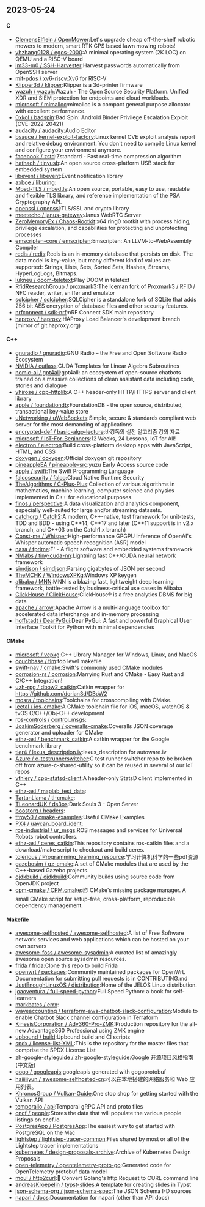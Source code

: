 ## 2023-05-24

#### C
* [ClemensElflein / OpenMower](https://github.com/ClemensElflein/OpenMower):Let's upgrade cheap off-the-shelf robotic mowers to modern, smart RTK GPS based lawn mowing robots!
* [yhzhang0128 / egos-2000](https://github.com/yhzhang0128/egos-2000):A minimal operating system (2K LOC) on QEMU and a RISC-V board
* [jm33-m0 / SSH-Harvester](https://github.com/jm33-m0/SSH-Harvester):Harvest passwords automatically from OpenSSH server
* [mit-pdos / xv6-riscv](https://github.com/mit-pdos/xv6-riscv):Xv6 for RISC-V
* [Klipper3d / klipper](https://github.com/Klipper3d/klipper):Klipper is a 3d-printer firmware
* [wazuh / wazuh](https://github.com/wazuh/wazuh):Wazuh - The Open Source Security Platform. Unified XDR and SIEM protection for endpoints and cloud workloads.
* [microsoft / mimalloc](https://github.com/microsoft/mimalloc):mimalloc is a compact general purpose allocator with excellent performance.
* [0xkol / badspin](https://github.com/0xkol/badspin):Bad Spin: Android Binder Privilege Escalation Exploit (CVE-2022-20421)
* [audacity / audacity](https://github.com/audacity/audacity):Audio Editor
* [bsauce / kernel-exploit-factory](https://github.com/bsauce/kernel-exploit-factory):Linux kernel CVE exploit analysis report and relative debug environment. You don't need to compile Linux kernel and configure your environment anymore.
* [facebook / zstd](https://github.com/facebook/zstd):Zstandard - Fast real-time compression algorithm
* [hathach / tinyusb](https://github.com/hathach/tinyusb):An open source cross-platform USB stack for embedded system
* [libevent / libevent](https://github.com/libevent/libevent):Event notification library
* [axboe / liburing](https://github.com/axboe/liburing):
* [Mbed-TLS / mbedtls](https://github.com/Mbed-TLS/mbedtls):An open source, portable, easy to use, readable and flexible TLS library, and reference implementation of the PSA Cryptography API.
* [openssl / openssl](https://github.com/openssl/openssl):TLS/SSL and crypto library
* [meetecho / janus-gateway](https://github.com/meetecho/janus-gateway):Janus WebRTC Server
* [ZeroMemoryEx / Chaos-Rootkit](https://github.com/ZeroMemoryEx/Chaos-Rootkit):x64 ring0 rootkit with process hiding, privilege escalation, and capabilities for protecting and unprotecting processes
* [emscripten-core / emscripten](https://github.com/emscripten-core/emscripten):Emscripten: An LLVM-to-WebAssembly Compiler
* [redis / redis](https://github.com/redis/redis):Redis is an in-memory database that persists on disk. The data model is key-value, but many different kind of values are supported: Strings, Lists, Sets, Sorted Sets, Hashes, Streams, HyperLogLogs, Bitmaps.
* [lukneu / doom-teletext](https://github.com/lukneu/doom-teletext):Play DOOM in teletext
* [RfidResearchGroup / proxmark3](https://github.com/RfidResearchGroup/proxmark3):The Iceman fork of Proxmark3 / RFID / NFC reader, writer, sniffer and emulator
* [sqlcipher / sqlcipher](https://github.com/sqlcipher/sqlcipher):SQLCipher is a standalone fork of SQLite that adds 256 bit AES encryption of database files and other security features.
* [nrfconnect / sdk-nrf](https://github.com/nrfconnect/sdk-nrf):nRF Connect SDK main repository
* [haproxy / haproxy](https://github.com/haproxy/haproxy):HAProxy Load Balancer's development branch (mirror of git.haproxy.org)

#### C++
* [gnuradio / gnuradio](https://github.com/gnuradio/gnuradio):GNU Radio – the Free and Open Software Radio Ecosystem
* [NVIDIA / cutlass](https://github.com/NVIDIA/cutlass):CUDA Templates for Linear Algebra Subroutines
* [nomic-ai / gpt4all](https://github.com/nomic-ai/gpt4all):gpt4all: an ecosystem of open-source chatbots trained on a massive collections of clean assistant data including code, stories and dialogue
* [yhirose / cpp-httplib](https://github.com/yhirose/cpp-httplib):A C++ header-only HTTP/HTTPS server and client library
* [apple / foundationdb](https://github.com/apple/foundationdb):FoundationDB - the open source, distributed, transactional key-value store
* [uNetworking / uWebSockets](https://github.com/uNetworking/uWebSockets):Simple, secure & standards compliant web server for the most demanding of applications
* [encrypted-def / basic-algo-lecture](https://github.com/encrypted-def/basic-algo-lecture):바킹독의 실전 알고리즘 강의 자료
* [microsoft / IoT-For-Beginners](https://github.com/microsoft/IoT-For-Beginners):12 Weeks, 24 Lessons, IoT for All!
* [electron / electron](https://github.com/electron/electron):Build cross-platform desktop apps with JavaScript, HTML, and CSS
* [doxygen / doxygen](https://github.com/doxygen/doxygen):Official doxygen git repository
* [pineappleEA / pineapple-src](https://github.com/pineappleEA/pineapple-src):yuzu Early Access source code
* [apple / swift](https://github.com/apple/swift):The Swift Programming Language
* [falcosecurity / falco](https://github.com/falcosecurity/falco):Cloud Native Runtime Security
* [TheAlgorithms / C-Plus-Plus](https://github.com/TheAlgorithms/C-Plus-Plus):Collection of various algorithms in mathematics, machine learning, computer science and physics implemented in C++ for educational purposes.
* [finos / perspective](https://github.com/finos/perspective):A data visualization and analytics component, especially well-suited for large and/or streaming datasets.
* [catchorg / Catch2](https://github.com/catchorg/Catch2):A modern, C++-native, test framework for unit-tests, TDD and BDD - using C++14, C++17 and later (C++11 support is in v2.x branch, and C++03 on the Catch1.x branch)
* [Const-me / Whisper](https://github.com/Const-me/Whisper):High-performance GPGPU inference of OpenAI's Whisper automatic speech recognition (ASR) model
* [nasa / fprime](https://github.com/nasa/fprime):F' - A flight software and embedded systems framework
* [NVlabs / tiny-cuda-nn](https://github.com/NVlabs/tiny-cuda-nn):Lightning fast C++/CUDA neural network framework
* [simdjson / simdjson](https://github.com/simdjson/simdjson):Parsing gigabytes of JSON per second
* [TheMCHK / WindowsXPKg](https://github.com/TheMCHK/WindowsXPKg):Windows XP keygen
* [alibaba / MNN](https://github.com/alibaba/MNN):MNN is a blazing fast, lightweight deep learning framework, battle-tested by business-critical use cases in Alibaba
* [ClickHouse / ClickHouse](https://github.com/ClickHouse/ClickHouse):ClickHouse® is a free analytics DBMS for big data
* [apache / arrow](https://github.com/apache/arrow):Apache Arrow is a multi-language toolbox for accelerated data interchange and in-memory processing
* [hoffstadt / DearPyGui](https://github.com/hoffstadt/DearPyGui):Dear PyGui: A fast and powerful Graphical User Interface Toolkit for Python with minimal dependencies

#### CMake
* [microsoft / vcpkg](https://github.com/microsoft/vcpkg):C++ Library Manager for Windows, Linux, and MacOS
* [couchbase / tlm](https://github.com/couchbase/tlm):top level makefile
* [swift-nav / cmake](https://github.com/swift-nav/cmake):Swift's commonly used CMake modules
* [corrosion-rs / corrosion](https://github.com/corrosion-rs/corrosion):Marrying Rust and CMake - Easy Rust and C/C++ Integration!
* [uzh-rpg / dbow2_catkin](https://github.com/uzh-rpg/dbow2_catkin):Catkin wrapper for https://github.com/dorian3d/DBoW2
* [mosra / toolchains](https://github.com/mosra/toolchains):Toolchains for crosscompiling with CMake.
* [leetal / ios-cmake](https://github.com/leetal/ios-cmake):A CMake toolchain file for iOS, macOS, watchOS & tvOS C/C++/Obj-C++ development
* [ros-controls / control_msgs](https://github.com/ros-controls/control_msgs):
* [JoakimSoderberg / coveralls-cmake](https://github.com/JoakimSoderberg/coveralls-cmake):Coveralls JSON coverage generator and uploader for CMake
* [ethz-asl / benchmark_catkin](https://github.com/ethz-asl/benchmark_catkin):A catkin wrapper for the Google benchmark library
* [tier4 / lexus_description.iv](https://github.com/tier4/lexus_description.iv):lexus_description for autoware.iv
* [Azure / c-testrunnerswitcher](https://github.com/Azure/c-testrunnerswitcher):C test runner switcher repo to be broken off from azure-c-shared-utility so it can be reused in several of our IoT repos
* [vthiery / cpp-statsd-client](https://github.com/vthiery/cpp-statsd-client):A header-only StatsD client implemented in C++
* [ethz-asl / maplab_test_data](https://github.com/ethz-asl/maplab_test_data):
* [TartanLlama / tl-cmake](https://github.com/TartanLlama/tl-cmake):
* [TLeonardUK / ds3os](https://github.com/TLeonardUK/ds3os):Dark Souls 3 - Open Server
* [boostorg / headers](https://github.com/boostorg/headers):
* [ttroy50 / cmake-examples](https://github.com/ttroy50/cmake-examples):Useful CMake Examples
* [PX4 / uavcan_board_ident](https://github.com/PX4/uavcan_board_ident):
* [ros-industrial / ur_msgs](https://github.com/ros-industrial/ur_msgs):ROS messages and services for Universal Robots robot controllers.
* [ethz-asl / ceres_catkin](https://github.com/ethz-asl/ceres_catkin):This repository contains ros-catkin files and a download/make script to checkout and build ceres.
* [tolerious / Programming_learning_resource](https://github.com/tolerious/Programming_learning_resource):学习计算机科学的一些pdf资源
* [gazebosim / gz-cmake](https://github.com/gazebosim/gz-cmake):A set of CMake modules that are used by the C++-based Gazebo projects.
* [ojdkbuild / ojdkbuild](https://github.com/ojdkbuild/ojdkbuild):Community builds using source code from OpenJDK project
* [cpm-cmake / CPM.cmake](https://github.com/cpm-cmake/CPM.cmake):📦
CMake's missing package manager. A small CMake script for setup-free, cross-platform, reproducible dependency management.

#### Makefile
* [awesome-selfhosted / awesome-selfhosted](https://github.com/awesome-selfhosted/awesome-selfhosted):A list of Free Software network services and web applications which can be hosted on your own servers
* [awesome-foss / awesome-sysadmin](https://github.com/awesome-foss/awesome-sysadmin):A curated list of amazingly awesome open source sysadmin resources.
* [frida / frida](https://github.com/frida/frida):Clone this repo to build Frida
* [openwrt / packages](https://github.com/openwrt/packages):Community maintained packages for OpenWrt. Documentation for submitting pull requests is in CONTRIBUTING.md
* [JustEnoughLinuxOS / distribution](https://github.com/JustEnoughLinuxOS/distribution):Home of the JELOS Linux distribution.
* [joaoventura / full-speed-python](https://github.com/joaoventura/full-speed-python):Full Speed Python: a book for self-learners
* [markbates / errx](https://github.com/markbates/errx):
* [waveaccounting / terraform-aws-chatbot-slack-configuration](https://github.com/waveaccounting/terraform-aws-chatbot-slack-configuration):Module to enable Chatbot Slack channel configuration in Terraform
* [KinesisCorporation / Adv360-Pro-ZMK](https://github.com/KinesisCorporation/Adv360-Pro-ZMK):Production repository for the all-new Advantage360 Professional using ZMK engine
* [upbound / build](https://github.com/upbound/build):Upbound build and CI scripts
* [spdx / license-list-XML](https://github.com/spdx/license-list-XML):This is the repository for the master files that comprise the SPDX License List
* [zh-google-styleguide / zh-google-styleguide](https://github.com/zh-google-styleguide/zh-google-styleguide):Google 开源项目风格指南 (中文版)
* [gogo / googleapis](https://github.com/gogo/googleapis):googleapis generated with gogoprotobuf
* [haiiiiiyun / awesome-selfhosted-cn](https://github.com/haiiiiiyun/awesome-selfhosted-cn):可以在本地搭建的网络服务和 Web 应用列表。
* [KhronosGroup / Vulkan-Guide](https://github.com/KhronosGroup/Vulkan-Guide):One stop shop for getting started with the Vulkan API
* [temporalio / api](https://github.com/temporalio/api):Temporal gRPC API and proto files
* [cncf / people](https://github.com/cncf/people):Stores the data that will populate the various people listings on cncf.io
* [PostgresApp / PostgresApp](https://github.com/PostgresApp/PostgresApp):The easiest way to get started with PostgreSQL on the Mac
* [lightstep / lightstep-tracer-common](https://github.com/lightstep/lightstep-tracer-common):Files shared by most or all of the Lightstep tracer implementations
* [kubernetes / design-proposals-archive](https://github.com/kubernetes/design-proposals-archive):Archive of Kubernetes Design Proposals
* [open-telemetry / opentelemetry-proto-go](https://github.com/open-telemetry/opentelemetry-proto-go):Generated code for OpenTelemetry protobuf data model
* [moul / http2curl](https://github.com/moul/http2curl):📐
Convert Golang's http.Request to CURL command line
* [andreasKroepelin / typst-slides](https://github.com/andreasKroepelin/typst-slides):A template for creating slides in Typst
* [json-schema-org / json-schema-spec](https://github.com/json-schema-org/json-schema-spec):The JSON Schema I-D sources
* [napari / docs](https://github.com/napari/docs):Documentation for napari (other than API docs)
